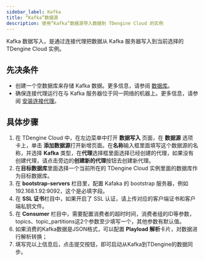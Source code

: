 ```yaml
---
sidebar_label: Kafka
title: “Kafka”数据源
description: 使用“Kafka”数据源导入数据到 TDengine Cloud 的实例
---
```

Kafka 数据写入，是通过连接代理把数据从 Kafka 服务器写入到当前选择的 TDengine Cloud 实例。

## 先决条件

- 创建一个空数据库来存储 Kafka 数据。更多信息，请参阅 [数据库](../../../programming/model/#create-database)。
- 确保连接代理运行在与 Kafka 服务器位于同一网络的机器上。更多信息，请参阅 [安装连接代理](../install-agent/)。

## 具体步骤

1. 在 TDengine Cloud 中，在左边菜单中打开 **数据写入** 页面，在 **数据源** 选项卡上，单击 **添加数据源**打开新增页面。在**名称**输入框里面填写这个数据源的名称，并选择 **Kafka** 类型，在**代理**选择框里面选择已经创建的代理，如果没有创建代理，请点击旁边的**创建新的代理**按钮去创建新代理。
2. 在**目标数据库**里面选择一个当前所在的 TDengine Cloud 实例里面的数据库作为目标数据库。
3. 在 **bootstrap-servers** 栏目里，配置 Kafaka 的 bootstrap 服务器，例如192.168.1.92:9092，这个是必填字段。
4. 在 **SSL 证书**栏目中，如果开启了 SSL 认证，请上传对应的客户端证书和客户端私钥文件。
5. 在 **Consumer** 栏目中，需要配置消费者的超时时间，消费者组的ID等参数，topics、topic_partitions这2个参数至少填写一个，其他参数有默认值。
6. 如果消费的Kafka数据是JSON格式，可以配置 **Playload 解析**卡片，对数据进行解析转换；
7. 填写完以上信息后，点击提交按钮，即可启动从Kafka到TDengine的数据同步。
